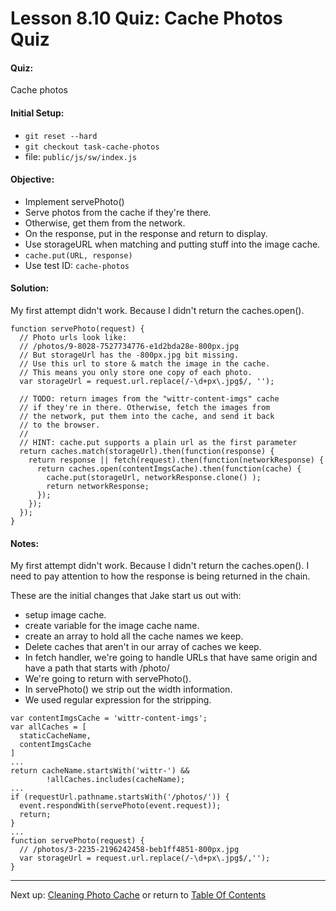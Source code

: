 # Lesson 8.10 Quiz: Cache Photos Quiz

#### Quiz:
Cache photos

#### Initial Setup:
- `git reset --hard`
- `git checkout task-cache-photos`
- file: `public/js/sw/index.js`

#### Objective:
- Implement servePhoto()
- Serve photos from the cache if they're there.
- Otherwise, get them from the network.
- On the response, put in the response and return to display.
- Use storageURL when matching and putting stuff into the image cache.
- `cache.put(URL, response)`
- Use test ID: `cache-photos`

#### Solution:
My first attempt didn't work. Because I didn't return the caches.open(). 
```
function servePhoto(request) {
  // Photo urls look like:
  // /photos/9-8028-7527734776-e1d2bda28e-800px.jpg
  // But storageUrl has the -800px.jpg bit missing.
  // Use this url to store & match the image in the cache.
  // This means you only store one copy of each photo.
  var storageUrl = request.url.replace(/-\d+px\.jpg$/, '');

  // TODO: return images from the "wittr-content-imgs" cache
  // if they're in there. Otherwise, fetch the images from
  // the network, put them into the cache, and send it back
  // to the browser.
  //
  // HINT: cache.put supports a plain url as the first parameter
  return caches.match(storageUrl).then(function(response) {
    return response || fetch(request).then(function(networkResponse) {
      return caches.open(contentImgsCache).then(function(cache) {
        cache.put(storageUrl, networkResponse.clone() );
        return networkResponse;
      });
    });
  });
}
```

#### Notes:
My first attempt didn't work. Because I didn't return the caches.open(). I need to pay attention to how the response is being returned in the chain.

These are the initial changes that Jake start us out with:
- setup image cache.
- create variable for the image cache name.
- create an array to hold all the cache names we keep.
- Delete caches that aren't in our array of caches we keep.
- In fetch handler, we're going to handle URLs that have same origin and have a path that starts with /photo/
- We're going to return with servePhoto().
- In servePhoto() we strip out the width information.
- We used regular expression for the stripping.
```
var contentImgsCache = 'wittr-content-imgs';
var allCaches = [
  staticCacheName,
  contentImgsCache
]
...
return cacheName.startsWith('wittr-') && 
        !allCaches.includes(cacheName);
...
if (requestUrl.pathname.startsWith('/photos/')) {
  event.respondWith(servePhoto(event.request));
  return;
}
...
function servePhoto(request) {
  // /photos/3-2235-2196242458-beb1ff4851-800px.jpg
  var storageUrl = request.url.replace(/-\d+px\.jpg$/,'');
}
```

- - -
Next up: [Cleaning Photo Cache](ND024_Part3_Lesson08_11.md) or return to [Table Of Contents](./ND024_TableOfContents.md)
